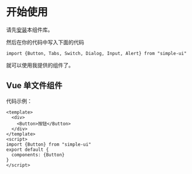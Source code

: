 # 开始使用
请先[安装](install)本组件库。

然后在你的代码中写入下面的代码

```
import {Button, Tabs, Switch, Dialog, Input, Alert} from "simple-ui"
```

就可以使用我提供的组件了。

## Vue 单文件组件

代码示例：

```
<template>
  <div>
    <Button>按钮</Button>
  </div>
</template>
<script>
import {Button} from "simple-ui"
export default {
  components: {Button}
}
</script>
```